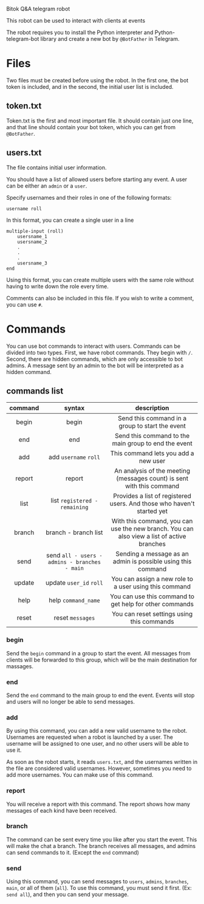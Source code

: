 Bitok Q&A telegram robot

This robot can be used to interact with clients at events

The robot requires you to install the Python interpreter and Python-telegram-bot library and create a new bot by `@BotFather` in Telegram.


# Files

Two files must be created before using the robot. In the first one, the bot token is included, and in the second, the initial user list is included.

## token.txt

Token.txt is the first and most important file. It should contain just one line, and that line should contain your bot token, which you can get from `@BotFather`.

## users.txt

The file contains initial user information.

You should have a list of allowed users before starting any event. A user can be either an `admin` or a `user`.

Specify usernames and their roles in one of the following formats:
 
```
username roll
```

In this format, you can create a single user in a line

```
multiple-input (roll)
    usersname_1
    usersname_2
    .
    .
    .
    usersname_3
end
```

Using this format, you can create multiple users with the same role without having to write down the role every time.

Comments can also be included in this file. If you wish to write a comment, you can use `#`.

# Commands

You can use bot commands to interact with users. Commands can be divided into two types. First, we have robot commands. They begin with `/`. Second, there are hidden commands, which are only accessible to bot admins. A message sent by an admin to the bot will be interpreted as a hidden command.

## commands list

| command      | syntax                                        | description  |
| :----------: | :-------------------------------------------: | :----------: |
| begin        | begin                                         | Send this command in a group to start the event |
| end          | end                                           | Send this command to the main group to end the event |
| add          | add `username` `roll`                         | This command lets you add a new user |
| report       | report                                        | An analysis of the meeting (messages count) is sent with this command  |
| list         | list `registered - remaining`                 | Provides a list of registered users. And those who haven't started yet |
| branch       | branch - branch list                          | With this command, you can use the new branch. You can also view a list of active branches |
| send         | send `all - users - admins - branches - main` | Sending a message as an admin is possible using this command |
| update       | update `user_id` `roll`                       | You can assign a new role to a user using this command |
| help         | help `command_name`                           | You can use this command to get help for other commands |
| reset        | reset `messages`                              | You can reset settings using this commands |

### begin 

Send the `begin` command in a group to start the event. All messages from clients will be forwarded to this group, which will be the main destination for massages.

### end

Send the `end` command to the main group to end the event. Events will stop and users will no longer be able to send messages.

### add

By using this command, you can add a new valid username to the robot.
Usernames are requested when a robot is launched by a user. The username will be assigned to one user, and no other users will be able to use it.

As soon as the robot starts, it reads `users.txt`, and the usernames written in the file are considered valid usernames. However, sometimes you need to add more usernames. You can make use of this command.

### report

You will receive a report with this command. The report shows how many messages of each kind have been received.

### branch

The command can be sent every time you like after you start the event. This will make the chat a branch. The branch receives all messages, and admins can send commands to it. (Except the `end` command)

### send

Using this command, you can send messages to `users`, `admins`, `branches`, `main`, or all of them (`all`).
To use this command, you must send it first. (Ex: `send all`), and then you can send your message.

